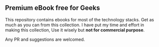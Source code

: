 ## Premium eBook free for Geeks

This repository contains ebooks for most of the technology stacks. Get as much as you can from this collection.
I have put my time and effort in making this collection, Use it wisely but <b>not for commercial purpose</b>.

Any PR and suggestions are welcomed.

